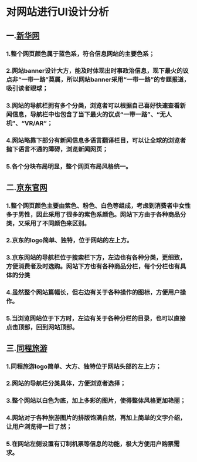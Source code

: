 # 对网站进行UI设计分析
## 一.[新华网](http://www.xinhuanet.com/)
### 1.整个网页颜色属于蓝色系，符合信息网站的主要色系；
### 2.网站banner设计大方，能及时体现出时事政治信息，现下最火的议点非“一带一路”莫属，所以网站banner采用“一带一路”的专题报道，吸引读者眼球；
### 3.网站的导航栏拥有多个分类，浏览者可以根据自己喜好快速查看新闻信息，导航栏中也包含了当下最火的议点“一带一路”、“无人机”、“VR/AR”；
### 4.网站略靠下部分有新闻信息多语言翻译栏目，可以让全球的浏览者抛下语言不通的障碍，浏览新闻网页；
### 5.各个分块布局明显，整个网页布局风格统一。

## 二.[京东官网](https://www.jd.com)
### 1.整个网页颜色主要由紫色、粉色、白色等组成，考虑到消费者中女性多于男性，因此采用了很多的紫色系颜色。网站下方由于各种商品分类，又采用了不同颜色来区别。
### 2.京东的logo简单、独特，位于网站的左上方。
### 3.京东网站的导航栏位于搜索栏下方，左边也有各种分类，更细致，方便消费者及时选购。网站下方也有各种商品分栏，每个分栏也有具体的分类
### 4.虽然整个网站篇幅长，但右边有关于各种操作的图标，方便用户操作。
### 5.当浏览网站位于下方时，左边有关于各种分栏的目录，也可以直接点击顶部，回到网站顶部。

## 三.[同程旅游](http://www.ly.com/)
### 1.同程旅游logo简单、大方、独特位于网站头部的左上方；
### 2.网站的导航栏分类具体，方便浏览者选择；
### 3.整个网站以白色为底，加上多彩的图片，使得整体风格更加艳丽；
### 4.网站对于各种旅游图片的排版饱满自然，再加上简单的文字介绍，让用户浏览得一目了然；
### 5.在网站左侧设置有订制机票等信息的功能，极大方便用户购票需求。
